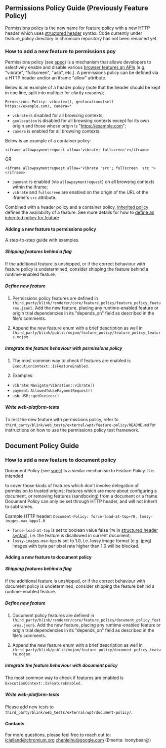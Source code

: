 ## Permissions Policy Guide (Previously Feature Policy)
Permissions policy is the new name for feature policy with a new HTTP header which uses [structured header](https://httpwg.org/http-extensions/draft-ietf-httpbis-header-structure.html) syntax. Code currently under feature_policy directory in chromium repository has not been renamed yet.

### How to add a new feature to permissions poy

Permissions policy (see [spec](https://w3c.github.io/webappsec-permissions-policy/)) is a
mechanism that allows developers to selectively enable and disable various
[browser features an
APIs](https://cs.chromium.org/chromium/src/third_party/blink/public/mojom/feature_policy/feature_policy.mojom)
(e.g, "vibrate", "fullscreen", "usb", etc.). A permissions policy can be defined
via a HTTP header and/or an iframe "allow" attribute.

Below is an example of a header policy (note that the header should be kept in
one line, split into multiple for clarity reasons):

    Permissions-Policy: vibrate=(), geolocation=(self https://example.com), camera=*

- `vibrate` is disabled for all browsing contexts;
- `geolocation` is disabled for all browsing contexts except for its own
  origin and those whose origin is "https://example.com";
- `camera` is enabled for all browsing contexts.

Below is an example of a container policy:

    <iframe allowpaymentrequest allow='vibrate; fullscreen'></iframe>

OR

    <iframe allowpaymentrequest allow="vibrate 'src'; fullscreen 'src'"></iframe>


- `payment` is enabled (via `allowpaymentrequest`) on all browsing contexts
 within the iframe;
- `vibrate` and `fullscreen` are enabled on the origin of the URL of the
  iframe's `src` attribute.

Combined with a header policy and a container policy, [inherited
policy](https://w3c.github.io/webappsec-permissions-policy/#inherited-policy) defines the
availability of a feature.
See more details for how to [define an inherited policy for
feature](https://w3c.github.io/webappsec-permissions-policy/#define-inherited-policy)

#### Adding a new feature to permissions policy
A step-to-step guide with examples.

##### Shipping features behind a flag
If the additional feature is unshipped, or if the correct behaviour with feature
policy is undetermined, consider shipping the feature behind a runtime-enabled feature.

##### Define new feature
1. Permissions policy features are defined in
`third_party/blink/renderer/core/feature_policy/feature_policy_features.json5`. Add the new feature,
placing any runtime-enabled feature or origin trial dependencies in its "depends_on" field as
described in the file's comments.

2. Append the new feature enum with a brief description as well in
`third_party/blink/public/mojom/feature_policy/feature_policy_feature.mojom`

##### Integrate the feature behaviour with permissions policy
1. The most common way to check if features are enabled is `ExecutionContext::IsFeatureEnabled`.

2. Examples:
- `vibrate`: `NavigatorVibration::vibrate()`
- `payment`: `AllowedToUsePaymentRequest()`
- `usb`: `USB::getDevices()`

##### Write web-platform-tests
To test the new feature with permissions policy, refer to
`third_party/blink/web_tests/external/wpt/feature-policy/README.md` for
instructions on how to use the permissions policy test framework.

## Document Policy Guide
### How to add a new feature to document policy

Document Policy (see [spec](https://w3c.github.io/webappsec-permissions-policy/document-policy.html)) is a similar mechanism to Feature Policy. It is intended

to cover those kinds of features which don't involve delegation of permission to trusted origins; features which are more about configuring a document, or removing features (sandboxing) from a document or a frame. Document Policy can only be set through HTTP header, and will not inherit to subframes.

Example HTTP header: `Document-Policy: force-load-at-top=?0, lossy-images-max-bpp=1.0`

- `force-load-at-top` is set to boolean value false (`?0` in [structured header syntax](https://httpwg.org/http-extensions/draft-ietf-httpbis-header-structure.html)), i.e. the
 feature is disallowed in current document;
- `lossy-images-max-bpp` is set to 1.0, i.e. lossy image format (e.g. jpeg) images with
byte per pixel rate higher than 1.0 will be blocked.


#### Adding a new feature to document policy

##### Shipping features behind a flag
If the additional feature is unshipped, or if the correct behaviour with document
policy is undetermined, consider shipping the feature behind a runtime-enabled feature.

##### Define new feature
1. Document policy features are defined in
`third_party/blink/renderer/core/feature_policy/document_policy_features.json5`. Add the new feature,
placing any runtime-enabled feature or origin trial dependencies in its "depends_on" field as
described in the file's comments.

2. Append the new feature enum with a brief description as well in
`third_party/blink/public/mojom/feature_policy/document_policy_feature.mojom`

##### Integrate the feature behaviour with document policy
The most common way to check if features are enabled is `ExecutionContext::IsFeatureEnabled`.

##### Write web-platform-tests
Please add new tests to `third_party/blink/web_tests/external/wpt/document-policy/`.

#### Contacts
For more questions, please feel free to reach out to:
iclelland@chromium.org
chenleihu@google.com
(Emerita: loonybear@)

